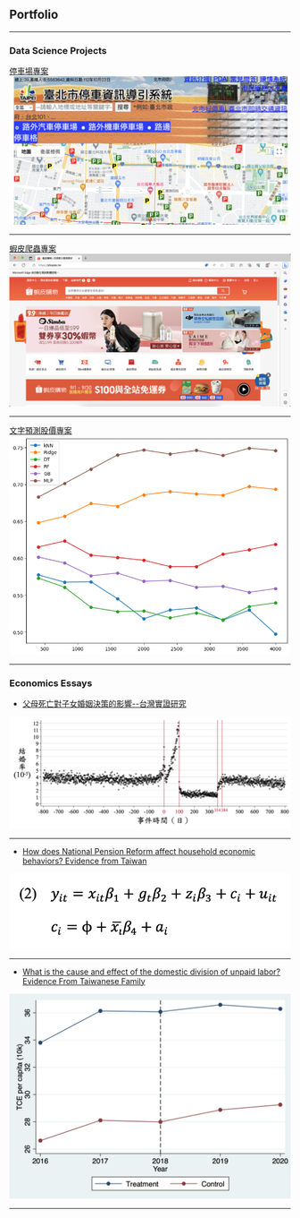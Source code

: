 ## Portfolio

---

### Data Science Projects

[停車場專案](http://example.com/)
<img src="images/parking.png?raw=true"/>

---
[蝦皮爬蟲專案](/project/shoppee_crawler.html)
<img src="images/shopee_crawler.png?raw=true"/>

---
[文字預測股價專案](/project/mlem.html)
<img src="images/mlem.png?raw=true"/>

---

### Economics Essays

- [父母死亡對子女婚姻決策的影響--台灣實證研究](/paper/thesis.pdf)
<img src="images/100day_1.png"/>

---

- [How does National Pension Reform affect household economic behaviors? Evidence from Taiwan](/paper/labor_final.pdf)
<img src="images/applied_mdoel.png"/>

---

- [What is the cause and effect of the domestic division of unpaid labor? Evidence From Taiwanese Family](/paper/applied_econ_final.pdf)
<img src="images/Trend_TCE.png"/>

---